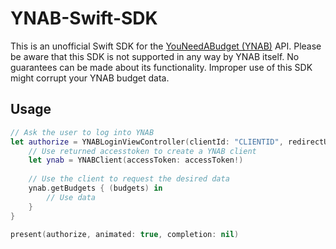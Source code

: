 # YNAB-Swift-SDK
This is an unofficial Swift SDK for the [YouNeedABudget (YNAB)](www.youneedabudget.com) API. Please be aware that this SDK is not supported in any way by YNAB itself. No guarantees can be made about its functionality. Improper use of this SDK might corrupt your YNAB budget data.

## Usage
``` Swift
// Ask the user to log into YNAB
let authorize = YNABLoginViewController(clientId: "CLIENTID", redirectUri: "REDIRECTURL") { (accessToken) in
	// Use returned accesstoken to create a YNAB client
	let ynab = YNABClient(accessToken: accessToken!)
	    
	// Use the client to request the desired data
	ynab.getBudgets { (budgets) in
	    // Use data
	}
}
        
present(authorize, animated: true, completion: nil)
```